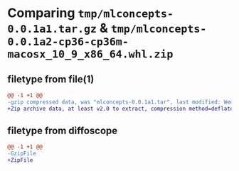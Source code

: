 # Comparing `tmp/mlconcepts-0.0.1a1.tar.gz` & `tmp/mlconcepts-0.0.1a2-cp36-cp36m-macosx_10_9_x86_64.whl.zip`

## filetype from file(1)

```diff
@@ -1 +1 @@
-gzip compressed data, was "mlconcepts-0.0.1a1.tar", last modified: Wed May 15 09:30:47 2024, max compression
+Zip archive data, at least v2.0 to extract, compression method=deflate
```

## filetype from diffoscope

```diff
@@ -1 +1 @@
-GzipFile
+ZipFile
```

